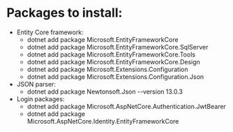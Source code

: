 # Packages to install:

- Entity Core framework:
  - dotnet add package Microsoft.EntityFrameworkCore
  - dotnet add package Microsoft.EntityFrameworkCore.SqlServer
  - dotnet add package Microsoft.EntityFrameworkCore.Tools
  - dotnet add package Microsoft.EntityFrameworkCore.Design
  - dotnet add package Microsoft.Extensions.Configuration
  - dotnet add package Microsoft.Extensions.Configuration.Json
- JSON parser:
  - dotnet add package Newtonsoft.Json --version 13.0.3
- Login packages:
  - dotnet add package Microsoft.AspNetCore.Authentication.JwtBearer
  - dotnet add package Microsoft.AspNetCore.Identity.EntityFrameworkCore
